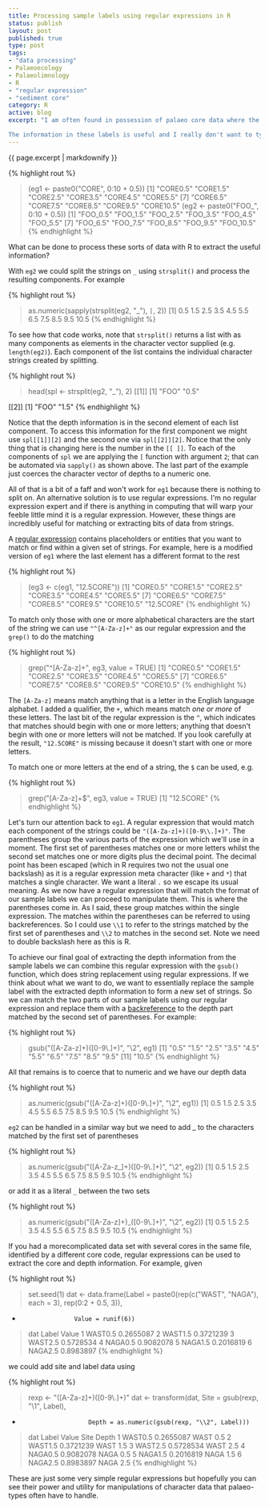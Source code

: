 ```yaml
--- 
title: Processing sample labels using regular expressions in R
status: publish
layout: post
published: true
type: post
tags: 
- "data processing"
- Palaeoecology
- Palaeolimnology
- R
- "regular expression"
- "sediment core"
category: R
active: blog
excerpt: "I am often found in possession of palaeo core data where the sample identifiers contain a core code or label plus the sample depth. Often these are things generated by colleagues who have used other software where for one reason or another they don't want to store the depth information as a separate numeric variable. I also generate such data sets, not because I want to but because the software often supplied with lab equipment (most recent example is the Thermo Flash EA/Delta V I've been running stable N and C isotope measurements on) that records data/measurements using a single character identifier variable.\n\n

The information in these labels is useful and I really don't want to type out all the depths again and it's not just because I am lazy; the more times you have to enter data the more opportunities for transcription errors to creep into your work and analysis."
---
```


{{ page.excerpt | markdownify }}

{% highlight rout %}
> (eg1 <- paste0("CORE", 0:10 + 0.5))
 [1] "CORE0.5"  "CORE1.5"  "CORE2.5"  "CORE3.5"  "CORE4.5"  "CORE5.5"
 [7] "CORE6.5"  "CORE7.5"  "CORE8.5"  "CORE9.5"  "CORE10.5"
> (eg2 <- paste0("FOO_", 0:10 + 0.5))
 [1] "FOO_0.5"  "FOO_1.5"  "FOO_2.5"  "FOO_3.5"  "FOO_4.5"  "FOO_5.5"
 [7] "FOO_6.5"  "FOO_7.5"  "FOO_8.5"  "FOO_9.5"  "FOO_10.5"
{% endhighlight %}

What can be done to process these sorts of data with R to extract the useful information?

With `eg2` we could split the strings on `_` using `strsplit()` and process the resulting components. For example

{% highlight rout %}
> as.numeric(sapply(strsplit(eg2, "_"), `[`, 2))
 [1]  0.5  1.5  2.5  3.5  4.5  5.5  6.5  7.5  8.5  9.5 10.5
{% endhighlight %}

To see how that code works, note that `strsplit()` returns a list with as many components as elements in the character vector supplied (e.g. `length(eg2)`). Each component of the list contains the individual character strings created by splitting.

{% highlight rout %}
> head(spl <- strsplit(eg2, "_"), 2)
[[1]]
[1] "FOO" "0.5"

[[2]]
[1] "FOO" "1.5"
{% endhighlight %}

Notice that the depth information is in the second element of each list component. To access this information for the first component we might use `spl[[1]][2]` and the second one via `spl[[2]][2]`. Notice that the only thing that is changing here is the number in the `[[ ]]`. To each of the components of `spl` we are applying the `[` function with argument `2`; that can be automated via `sapply()` as shown above. The last part of the example just coerces the character vector of depths to a numeric one.

All of that is a bit of a faff and won't work for `eg1` because there is nothing to split on. An alternative solution is to use regular expressions. I'm no regular expression expert and if there is anything in computing that will warp your feeble little mind it is a regular expression. However, these things are incredibly useful for matching or extracting bits of data from strings.

A [regular expression](http://en.wikipedia.org/wiki/Regular_expression) contains placeholders or entities that you want to match or find within a given set of strings. For example, here is a modified version of `eg1` where the last element has a different format to the rest

{% highlight rout %}
> (eg3 <- c(eg1, "12.5CORE"))
 [1] "CORE0.5"  "CORE1.5"  "CORE2.5"  "CORE3.5"  "CORE4.5"  "CORE5.5"
 [7] "CORE6.5"  "CORE7.5"  "CORE8.5"  "CORE9.5"  "CORE10.5" "12.5CORE"
{% endhighlight %}

To match only those with one or more alphabetical characters are the start of the string we can use `"^[A-Za-z]+"` as our regular expression and the `grep()` to do the matching

{% highlight rout %}
> grep("^[A-Za-z]+", eg3, value = TRUE)
 [1] "CORE0.5"  "CORE1.5"  "CORE2.5"  "CORE3.5"  "CORE4.5"  "CORE5.5"
 [7] "CORE6.5"  "CORE7.5"  "CORE8.5"  "CORE9.5"  "CORE10.5"
{% endhighlight %}

The `[A-Za-z]` means match anything that is a letter in the English language alphabet. I added a qualifier, the `+`, which means match *one or more* of these letters. The last bit of the regular expression is the `^`, which indicates that matches should begin with one or more letters; anything that doesn't begin with one or more letters will not be matched. If you look carefully at the result, `"12.5CORE"` is missing because it doesn't start with one or more letters.

To match one or more letters at the end of a string, the `$` can be used, e.g.

{% highlight rout %}
> grep("[A-Za-z]+$", eg3, value = TRUE)
[1] "12.5CORE"
{% endhighlight %}

Let's turn our attention back to `eg1`. A regular expression that would match each component of the strings could be `"([A-Za-z]+)([0-9\\.]+)"`. The parentheses group the various parts of the expression which we'll use in a moment. The first set of parentheses matches one or more letters whilst the second set matches one or more digits plus the decimal point. The decimal point has been escaped (which in R requires two not the usual one backslash) as it is a regular expression meta character (like `+` and `*`) that matches a single character. We want a literal `.` so we escape its usual meaning. As we now have a regular expression that will match the format of our sample labels we can proceed to manipulate them. This is where the parentheses come in. As I said, these group matches within the single expression. The matches within the parentheses can be referred to using backreferences. So I could use `\\1` to refer to the strings matched by the first set of parentheses and `\\2` to matches in the second set. Note we need to double backslash here as this is R.

To achieve our final goal of extracting the depth information from the sample labels we can combine this regular expression with the `gsub()` function, which does string replacement using regular expressions. If we think about what we want to do, we want to essentially replace the sample label with the extracted depth information to form a new set of strings. So we can match the two parts of our sample labels using our regular expression and replace them with a [backreference](http://en.wikipedia.org/wiki/Regular_expression "Regular expression") to the depth part matched by the second set of parentheses. For example:

{% highlight rout %}
> gsub("([A-Za-z]+)([0-9\\.]+)", "\\2", eg1)
 [1] "0.5"  "1.5"  "2.5"  "3.5"  "4.5"  "5.5"  "6.5"  "7.5"  "8.5"  "9.5"
[11] "10.5"
{% endhighlight %}

All that remains is to coerce that to numeric and we have our depth data

{% highlight rout %}
> as.numeric(gsub("([A-Za-z]+)([0-9\\.]+)", "\\2", eg1))
 [1]  0.5  1.5  2.5  3.5  4.5  5.5  6.5  7.5  8.5  9.5 10.5
{% endhighlight %}

`eg2` can be handled in a similar way but we need to add \_ to the characters matched by the first set of parentheses

{% highlight rout %}
> as.numeric(gsub("([A-Za-z_]+)([0-9\\.]+)", "\\2", eg2))
 [1]  0.5  1.5  2.5  3.5  4.5  5.5  6.5  7.5  8.5  9.5 10.5
{% endhighlight %}

or add it as a literal `_` between the two sets

{% highlight rout %}
> as.numeric(gsub("([A-Za-z]+)_([0-9\\.]+)", "\\2", eg2))
 [1]  0.5  1.5  2.5  3.5  4.5  5.5  6.5  7.5  8.5  9.5 10.5
{% endhighlight %}

If you had a morecomplicated data set with several cores in the same file, identified by a different core code, regular expressions can be used to extract the core and depth information. For example, given

{% highlight rout %}
> set.seed(1)
> dat <- data.frame(Label = paste0(rep(c("WAST", "NAGA"), each = 3), rep(0:2 + 0.5, 3)),
+                    Value = runif(6))
> dat
    Label     Value
1 WAST0.5 0.2655087
2 WAST1.5 0.3721239
3 WAST2.5 0.5728534
4 NAGA0.5 0.9082078
5 NAGA1.5 0.2016819
6 NAGA2.5 0.8983897
{% endhighlight %}

we could add site and label data using

{% highlight rout %}
> rexp <- "([A-Za-z]+)([0-9\\.]+)"
> dat <- transform(dat, Site  = gsub(rexp, "\\1", Label),
+                        Depth = as.numeric(gsub(rexp, "\\2", Label)))
> dat
    Label     Value Site Depth
1 WAST0.5 0.2655087 WAST   0.5
2 WAST1.5 0.3721239 WAST   1.5
3 WAST2.5 0.5728534 WAST   2.5
4 NAGA0.5 0.9082078 NAGA   0.5
5 NAGA1.5 0.2016819 NAGA   1.5
6 NAGA2.5 0.8983897 NAGA   2.5
{% endhighlight %}

These are just some very simple regular expressions but hopefully you can see their power and utility for manipulations of character data that palaeo-types often have to handle.
